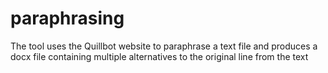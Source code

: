 # paraphrasing
The tool uses the Quillbot website to paraphrase a text file and produces a docx file containing multiple alternatives to the original line from the text
